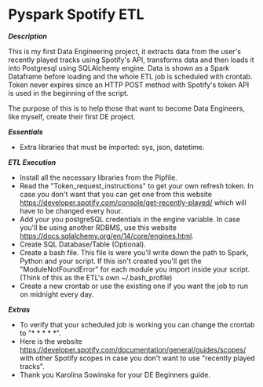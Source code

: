 # Pyspark Spotify ETL

***Description***
 
This is my first Data Engineering project, it extracts data from the user's recently played tracks using Spotify's API, transforms data and then loads it into Postgresql using SQLAlchemy engine. Data is shown as a Spark Dataframe before loading and the whole ETL job is scheduled with crontab. Token never expires since an HTTP POST method with Spotify's token API is used in the beginning of the script. 

The purpose of this is to help those that want to become Data Engineers, like myself, create their first DE project.

***Essentials***

- Extra libraries that must be imported: sys, json, datetime.

***ETL Execution***

- Install all the necessary libraries from the Pipfile.
- Read the "Token_request_instructions" to get your own refresh token. In case you don't want that you can get one from this website https://developer.spotify.com/console/get-recently-played/ which will have to be changed every hour. 
- Add your you postgreSQL credentials in the engine variable. In case you'll be using another RDBMS, use this website https://docs.sqlalchemy.org/en/14/core/engines.html.
- Create SQL Database/Table (Optional).
- Create a bash file. This file is were you'll write down the path to Spark, Python and your script. If this isn't created you'll get the "ModuleNotFoundError" for each module you import inside your script. (Think of this as the ETL's own ~/.bash_profile)
- Create a new crontab or use the existing one if you want the job to run on midnight every day. 

***Extras***

- To verify that your scheduled job is working you can change the crontab to "* * * * *".
- Here is the website https://developer.spotify.com/documentation/general/guides/scopes/ with other Spotify scopes in case you don't want to use "recently played tracks".
- Thank you Karolina Sowinska for your DE Beginners guide. 
